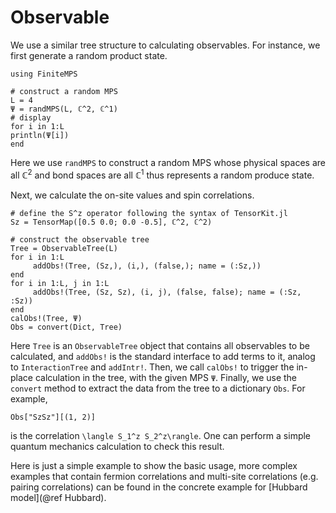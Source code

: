 # Observable

We use a similar tree structure to calculating observables. For instance, we first generate a random product state. 
```@example Observable
using FiniteMPS

# construct a random MPS 
L = 4
Ψ = randMPS(L, ℂ^2, ℂ^1)
# display
for i in 1:L
println(Ψ[i])
end
```
Here we use `randMPS` to construct a random MPS whose physical spaces are all $\mathbb{C}^2$ and bond spaces are all $\mathbb{C}^1$ thus represents a random produce state. 

Next, we calculate the on-site values and spin correlations.
```@example Observable
# define the S^z operator following the syntax of TensorKit.jl
Sz = TensorMap([0.5 0.0; 0.0 -0.5], ℂ^2, ℂ^2)

# construct the observable tree
Tree = ObservableTree(L)
for i in 1:L
     addObs!(Tree, (Sz,), (i,), (false,); name = (:Sz,))
end
for i in 1:L, j in 1:L
     addObs!(Tree, (Sz, Sz), (i, j), (false, false); name = (:Sz, :Sz))
end
calObs!(Tree, Ψ)
Obs = convert(Dict, Tree)
```
Here `Tree` is an `ObservableTree` object that contains all observables to be calculated, and `addObs!` is the standard interface to add terms to it, analog to `InteractionTree` and `addIntr!`. Then, we call `calObs!` to trigger the in-place calculation in the tree, with the given MPS `Ψ`. Finally, we use the `convert` method to extract the data from the tree to a dictionary `Obs`. For example, 
```@example Observable
Obs["SzSz"][(1, 2)]
```
is the correlation `\langle S_1^z S_2^z\rangle`. One can perform a simple quantum mechanics calculation to check this result.

Here is just a simple example to show the basic usage, more complex examples that contain fermion correlations and multi-site correlations (e.g. pairing correlations) can be found in the concrete example for [Hubbard model](@ref Hubbard).
